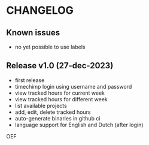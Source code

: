 # CHANGELOG

## Known issues

- no yet possible to use labels

## Release v1.0 (27-dec-2023)

- first release
- timechimp login using username and password
- view tracked hours for current week
- view tracked hours for different week
- list available projects
- add, edit, delete tracked hours
- auto-generate binaries in github ci
- language support for English and Dutch (after login)

OEF
